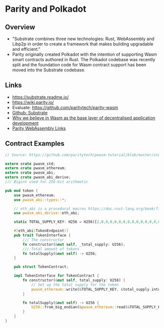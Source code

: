 # Parity and Polkadot

## Overview

* "Substrate combines three new technologies: Rust, WebAssembly and Libp2p in order to create a framework that makes building upgradable and efficient."
* Parity originally created Polkadot with the intention of supporting Wasm smart contracts authored in Rust. The Polkadot codebase was recently split and the foundation code for Wasm contract support has been moved into the Substrate codebase. 


## Links
* https://substrate.readme.io/
* https://wiki.parity.io/
* Evaluate: https://github.com/paritytech/parity-wasm
* [Github: Substrate](https://github.com/paritytech/substrate)
* [Why we believe in Wasm as the base layer of decentralised application development](https://www.parity.io/wasm-smart-contract-development/)
* [Parity WebAssembly Links](https://wiki.parity.io/WebAssembly-Links.html)


## Contract Examples

```rust
// Source: https://github.com/paritytech/pwasm-tutorial/blob/master/step-2/src/lib.rs

extern crate pwasm_std;
extern crate pwasm_ethereum;
extern crate pwasm_abi;
extern crate pwasm_abi_derive;
/// Bigint used for 256-bit arithmetic

pub mod token {
    use pwasm_ethereum;
    use pwasm_abi::types::*;

    // eth_abi is a procedural macros https://doc.rust-lang.org/book/first-edition/procedural-macros.html
    use pwasm_abi_derive::eth_abi;

    static TOTAL_SUPPLY_KEY: H256 = H256([2,0,0,0,0,0,0,0,0,0,0,0,0,0,0,0,0,0,0,0,0,0,0,0,0,0,0,0,0,0,0,0]);

    #[eth_abi(TokenEndpoint)]
    pub trait TokenInterface {
        /// The constructor
        fn constructor(&mut self, _total_supply: U256);
        /// Total amount of tokens
        fn totalSupply(&mut self) -> U256;
    }

    pub struct TokenContract;

    impl TokenInterface for TokenContract {
        fn constructor(&mut self, total_supply: U256) {
            // Set up the total supply for the token
            pwasm_ethereum::write(&TOTAL_SUPPLY_KEY, &total_supply.into());
        }

        fn totalSupply(&mut self) -> U256 {
            U256::from_big_endian(&pwasm_ethereum::read(&TOTAL_SUPPLY_KEY))
        }
    }
}
```
<!-- [filename](https://github.com/paritytech/pwasm-tutorial/blob/master/step-2/src/lib.rs ':include') -->